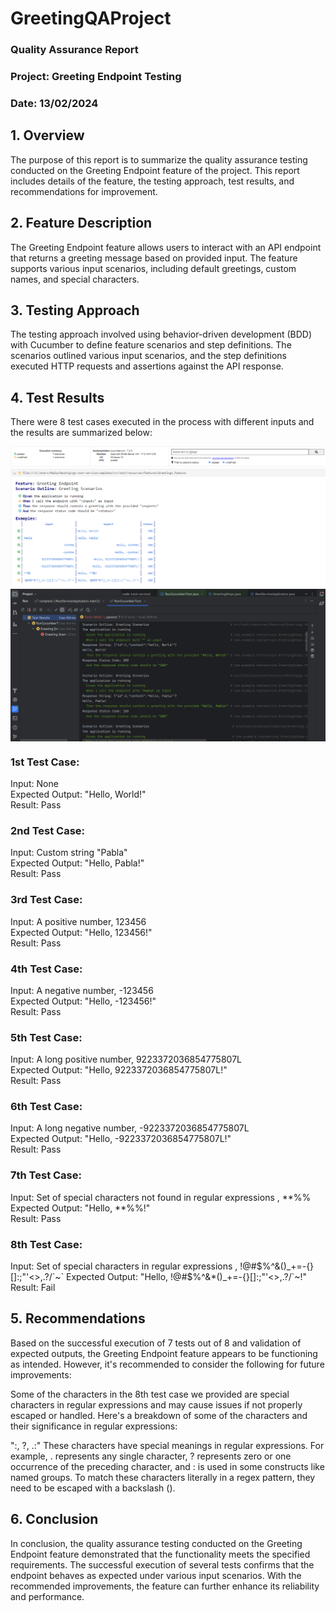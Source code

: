 # GreetingQAProject

### Quality Assurance Report

### Project: Greeting Endpoint Testing

### Date: 13/02/2024

## 1. Overview

The purpose of this report is to summarize the quality assurance testing conducted on the Greeting Endpoint feature of the project. This report includes details of the feature, the testing approach, test results, and recommendations for improvement.

## 2. Feature Description

The Greeting Endpoint feature allows users to interact with an API endpoint that returns a greeting message based on provided input. The feature supports various input scenarios, including default greetings, custom names, and special characters.

## 3. Testing Approach

The testing approach involved using behavior-driven development (BDD) with Cucumber to define feature scenarios and step definitions. The scenarios outlined various input scenarios, and the step definitions executed HTTP requests and assertions against the API response.

## 4. Test Results

There were 8 test cases executed in the process with different inputs and the results are summarized below:

<img align="center" alt="scenarios" src="https://github.com/vikaspabla/GreetingQAProject/blob/main/greetingScenarios.PNG">

<img align="center" alt="scenarios" src="https://github.com/vikaspabla/GreetingQAProject/blob/main/testcases.PNG">



### 1st Test Case:  
Input: None  
Expected Output: "Hello, World!"  
Result: Pass

### 2nd Test Case:  
Input: Custom string "Pabla"  
Expected Output: "Hello, Pabla!"  
Result: Pass

### 3rd Test Case:  
Input: A positive number, 123456  
Expected Output: "Hello, 123456!"  
Result: Pass

### 4th Test Case:  
Input: A negative number, -123456  
Expected Output: "Hello, -123456!"  
Result: Pass

### 5th Test Case:  
Input: A long positive number, 9223372036854775807L  
Expected Output: "Hello, 9223372036854775807L!"  
Result: Pass

### 6th Test Case:  
Input: A long negative number, -9223372036854775807L  
Expected Output: "Hello, -9223372036854775807L!"  
Result: Pass

### 7th Test Case:  
Input: Set of special characters not found in regular expressions  , **%%   
Expected Output: "Hello, **%%!"  
Result: Pass

### 8th Test Case:  
Input: Set of special characters in regular expressions  , !@#$%^&()_+=-{}[]:;"'<>,.?/`~`   
Expected Output: "Hello, !@#$%^&*()_+=-{}[]\:;"'<>,.?/`~!"  
Result: Fail

## 5. Recommendations

Based on the successful execution of 7 tests out of 8 and validation of expected outputs, the Greeting Endpoint feature appears to be functioning as intended. However, it's recommended to consider the following for future improvements:

Some of the characters in the 8th test case we provided are special characters in regular expressions and may cause issues if not properly escaped or handled. Here's a breakdown of some of the characters and their significance in regular expressions:

":, ?, .:" These characters have special meanings in regular expressions. For example, . represents any single character, ? represents zero or one occurrence of the preceding character, and : is used in some constructs like named groups. To match these characters literally in a regex pattern, they need to be escaped with a backslash (\).

## 6. Conclusion

In conclusion, the quality assurance testing conducted on the Greeting Endpoint feature demonstrated that the functionality meets the specified requirements. The successful execution of several tests confirms that the endpoint behaves as expected under various input scenarios. With the recommended improvements, the feature can further enhance its reliability and performance.


